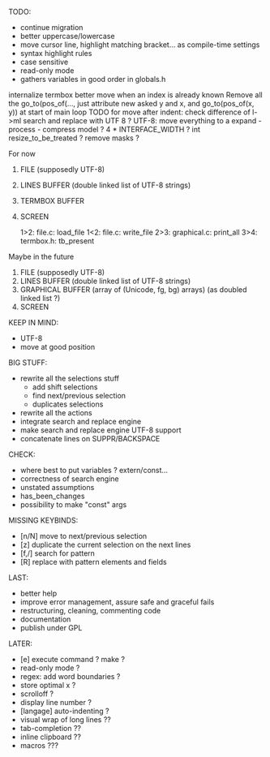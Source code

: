 TODO:
- continue migration
- better uppercase/lowercase
- move cursor line, highlight matching bracket... as compile-time settings
- syntax highlight rules
- case sensitive
- read-only mode
- gathers variables in good order in globals.h

internalize termbox
better move when an index is already known 
Remove all the go_to(pos_of(..., just attribute new asked y and x, and go_to(pos_of(x, y)) at start of main loop
TODO for move after indent: check difference of l->ml
search and replace with UTF 8 ?
UTF-8: move everything to a expand - process - compress model ?
4 * INTERFACE_WIDTH ?
int resize_to_be_treated ?
remove masks ?

For now
1. FILE (supposedly UTF-8)
2. LINES BUFFER (double linked list of UTF-8 strings)
3. TERMBOX BUFFER
4. SCREEN

    1>2: file.c: load_file
    1<2: file.c: write_file
    2>3: graphical.c: print_all
    3>4: termbox.h: tb_present

Maybe in the future
1. FILE (supposedly UTF-8)
2. LINES BUFFER (double linked list of UTF-8 strings)
3. GRAPHICAL BUFFER (array of (Unicode, fg, bg) arrays) (as doubled linked list ?)
4. SCREEN


KEEP IN MIND:
* UTF-8
* move at good position

BIG STUFF:
* rewrite all the selections stuff
    * add shift selections
    * find next/previous selection
    * duplicates selections
* rewrite all the actions
* integrate search and replace engine
* make search and replace engine UTF-8 support
* concatenate lines on SUPPR/BACKSPACE

CHECK:
* where best to put variables ? extern/const...
* correctness of search engine
* unstated assumptions
* has_been_changes
* possibility to make "const" args

MISSING KEYBINDS:
* [n/N] move to <n> next/previous selection
* [z] duplicate the current selection on the next <n> lines
* [f,/] search for pattern
* [R] replace with pattern elements and fields

LAST:
* better help
* improve error management, assure safe and graceful fails
* restructuring, cleaning, commenting code
* documentation
* publish under GPL

LATER:
* [e] execute command ? make ?
* read-only mode ?
* regex: add word boundaries ?
* store optimal x ?
* scrolloff ?
* display line number ?
* [langage] auto-indenting ?
* visual wrap of long lines ??
* tab-completion ??
* inline clipboard ??
* macros ???
